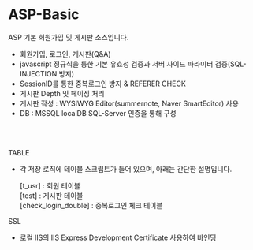 # ASP-Basic
ASP 기본 회원가입 및 게시판 소스입니다.

- 회원가입, 로그인, 게시판(Q&A)
- javascript 정규식을 통한 기본 유효성 검증과 서버 사이드 파라미터 검증(SQL-INJECTION 방지)
- SessionID를 통한 중복로그인 방지 & REFERER CHECK
- 게시판 Depth 및 페이징 처리
- 게시판 작성 : WYSIWYG Editor(summernote, Naver SmartEditor) 사용
- DB : MSSQL localDB SQL-Server 인증을 통해 구성
<br/>
<br/>

TABLE
- 각 저장 로직에 테이블 스크립트가 들어 있으며, 아래는 간단한 설명입니다.<br/>
    
    [t_usr] :               회원 테이블           <br/>
    [test] :                게시판 테이블         <br/>
    [check_login_double] :  중복로그인 체크 테이블 <br/>    
  
SSL
- 로컬 IIS의 IIS Express Development Certificate 사용하여 바인딩
